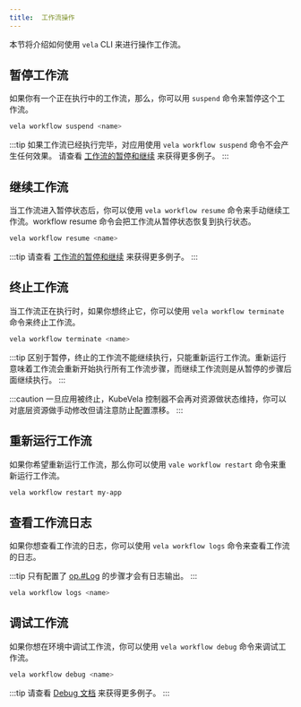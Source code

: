 ```yaml
---
title:  工作流操作
---
```


本节将介绍如何使用 `vela` CLI 来进行操作工作流。

## 暂停工作流

如果你有一个正在执行中的工作流，那么，你可以用 `suspend` 命令来暂停这个工作流。

```bash
vela workflow suspend <name>
```

:::tip
如果工作流已经执行完毕，对应用使用 `vela workflow suspend` 命令不会产生任何效果。
请查看 [工作流的暂停和继续](./suspend.md) 来获得更多例子。
:::

## 继续工作流

当工作流进入暂停状态后，你可以使用 `vela workflow resume` 命令来手动继续工作流。workflow resume 命令会把工作流从暂停状态恢复到执行状态。

```bash
vela workflow resume <name>
```

:::tip
请查看 [工作流的暂停和继续](./suspend.md) 来获得更多例子。
:::

## 终止工作流

当工作流正在执行时，如果你想终止它，你可以使用 `vela workflow terminate` 命令来终止工作流。

```bash
vela workflow terminate <name>
```

:::tip
区别于暂停，终止的工作流不能继续执行，只能重新运行工作流。重新运行意味着工作流会重新开始执行所有工作流步骤，而继续工作流则是从暂停的步骤后面继续执行。
:::

:::caution
一旦应用被终止，KubeVela 控制器不会再对资源做状态维持，你可以对底层资源做手动修改但请注意防止配置漂移。
:::

## 重新运行工作流

如果你希望重新运行工作流，那么你可以使用 `vale workflow restart` 命令来重新运行工作流。

```bash
vela workflow restart my-app
```

## 查看工作流日志

如果你想查看工作流的日志，你可以使用 `vela workflow logs` 命令来查看工作流的日志。

:::tip
只有配置了 [op.#Log](../../platform-engineers/workflow/cue-actions.md#log) 的步骤才会有日志输出。
:::

```bash
vela workflow logs <name>
```

## 调试工作流

如果你想在环境中调试工作流，你可以使用 `vela workflow debug` 命令来调试工作流。

```bash
vela workflow debug <name>
```

:::tip
请查看 [Debug 文档](../../platform-engineers/debug/debug.md#使用工作流的应用) 来获得更多例子。
:::
